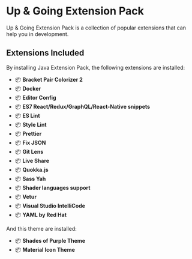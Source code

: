 
# Up & Going Extension Pack

Up & Going Extension Pack is a collection of popular extensions that can help you in development.

## Extensions Included

By installing Java Extension Pack, the following extensions are installed:

- 📦 **Bracket Pair Colorizer 2**
- 📦 **Docker**
- 📦 **Editor Config**
- 📦 **ES7 React/Redux/GraphQL/React-Native snippets**
- 📦 **ES Lint**
- 📦 **Style Lint**
- 📦 **Prettier**
- 📦 **Fix JSON**
- 📦 **Git Lens**
- 📦 **Live Share**
- 📦 **Quokka.js**
- 📦 **Sass Yah**
- 📦 **Shader languages support**
- 📦 **Vetur**
- 📦 **Visual Studio IntelliCode**
- 📦 **YAML by Red Hat**

And this theme are installed:

- 📦 **Shades of Purple Theme**
- 📦 **Material Icon Theme**
